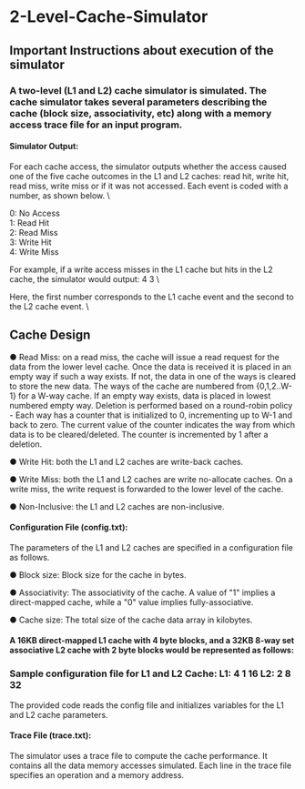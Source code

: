 # 2-Level-Cache-Simulator

## Important Instructions about execution of the simulator 

 

### A two-level (L1 and L2) cache simulator is simulated. The cache simulator takes several parameters describing the cache (block size, associativity, etc) along with a memory access trace file for an input program. 

#### Simulator Output: 

For each cache access, the simulator outputs whether the access caused one of the five cache outcomes in the L1 and L2 caches: read hit,  write hit, read miss, write miss or if it was not accessed. Each event is coded with a number, as shown below. \ 

  0: No Access  \
  1: Read Hit  \
  2: Read Miss  \
  3: Write Hit  \
  4: Write Miss  

For example, if a write access misses in the L1 cache but hits in the L2 cache, the simulator would output: 4 3 \

Here, the first number corresponds to the L1 cache event and the second to the L2 cache event. \

## Cache Design 

   ● Read Miss: on a read miss, the cache will issue a read request for the data from the lower level cache. Once the data is received it is placed in an empty way if such a way exists. If not, the data in one of the ways is cleared to store the new data. The ways of the cache are numbered from {0,1,2..W-1} for a W-way cache. If an empty way exists, data is placed in lowest numbered empty way. Deletion is performed based on a round-robin policy - Each way has a counter that is initialized to 0, incrementing up to W-1 and back to zero. The current value of the counter indicates the way from which data is to be cleared/deleted. The counter is incremented by 1 after a deletion. 

   ● Write Hit: both the L1 and L2 caches are write-back caches. 

   ● Write Miss: both the L1 and L2 caches are write no-allocate caches. On a write miss, the write request is forwarded to the lower level of the cache. 

  ● Non-Inclusive: the L1 and L2 caches are non-inclusive. 

#### Configuration File (config.txt): 

The parameters of the L1 and L2 caches are specified in a configuration file as follows. 

  ● Block size: Block size for the cache in bytes.  

  ● Associativity: The associativity of the cache. A value of "1" implies a direct-mapped cache, while a "0" value implies fully-associative.  

  ● Cache size: The total size of the cache data array in kilobytes. 

#### A 16KB direct-mapped L1 cache with 4 byte blocks, and a 32KB 8-way set associative L2 cache with 2 byte blocks would be represented as follows: 

### Sample configuration file for L1 and L2 Cache: L1: 4 1 16 L2: 2 8 32 

The provided code reads the config file and initializes variables for the L1 and L2 cache parameters. 

#### Trace File (trace.txt): 

The simulator uses a trace file to compute the cache performance. It contains all the data memory accesses simulated. Each line in the trace file specifies an operation and a memory address.
